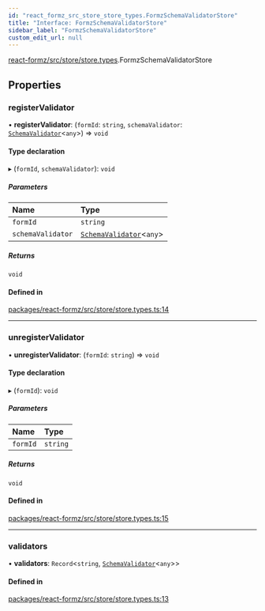 ```yaml
---
id: "react_formz_src_store_store_types.FormzSchemaValidatorStore"
title: "Interface: FormzSchemaValidatorStore"
sidebar_label: "FormzSchemaValidatorStore"
custom_edit_url: null
---
```


[react-formz/src/store/store.types](../modules/react_formz_src_store_store_types.md).FormzSchemaValidatorStore

## Properties

### registerValidator

• **registerValidator**: (`formId`: `string`, `schemaValidator`: [`SchemaValidator`](../classes/react_formz_src_models_SchemaValidator.SchemaValidator.md)<`any`\>) => `void`

#### Type declaration

▸ (`formId`, `schemaValidator`): `void`

##### Parameters

| Name | Type |
| :------ | :------ |
| `formId` | `string` |
| `schemaValidator` | [`SchemaValidator`](../classes/react_formz_src_models_SchemaValidator.SchemaValidator.md)<`any`\> |

##### Returns

`void`

#### Defined in

[packages/react-formz/src/store/store.types.ts:14](https://github.com/ZerryStack/react-formz/blob/main/packages/react-formz/src/store/store.types.ts#L14)

___

### unregisterValidator

• **unregisterValidator**: (`formId`: `string`) => `void`

#### Type declaration

▸ (`formId`): `void`

##### Parameters

| Name | Type |
| :------ | :------ |
| `formId` | `string` |

##### Returns

`void`

#### Defined in

[packages/react-formz/src/store/store.types.ts:15](https://github.com/ZerryStack/react-formz/blob/main/packages/react-formz/src/store/store.types.ts#L15)

___

### validators

• **validators**: `Record`<`string`, [`SchemaValidator`](../classes/react_formz_src_models_SchemaValidator.SchemaValidator.md)<`any`\>\>

#### Defined in

[packages/react-formz/src/store/store.types.ts:13](https://github.com/ZerryStack/react-formz/blob/main/packages/react-formz/src/store/store.types.ts#L13)
